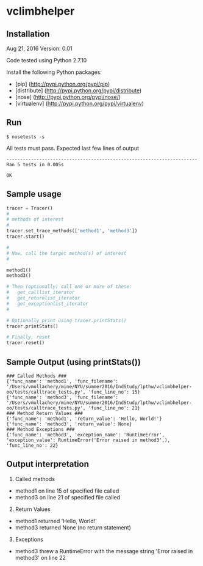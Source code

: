 # vclimbhelper
Installation
---------------
Aug 21, 2016
Version: 0.01

Code tested using Python 2.7.10

Install the following Python packages:
* [pip] (http://pypi.python.org/pypi/pip)
* [distribute] (http://pypi.python.org/pypi/distribute)
* [nose] (http://pypi.python.org/pypi/nose/)
* [virtualenv] (http://pypi.python.org/pypi/virtualenv)

Run
-----
```
$ nosetests -s
```

All tests must pass. Expected last few lines of output
```
----------------------------------------------------------------------
Ran 5 tests in 0.005s

OK
```

Sample usage
--------------
```python
tracer = Tracer()
#
# methods of interest
#
tracer.set_trace_methods(['method1', 'method3'])
tracer.start()

#
# Now, call the target method(s) of interest
#

method1()
method3()

# Then (optionally) call one or more of these:
#   get_calllist_iterator
#   get_returnlist_iterator
#   get_exceptionlist_iterator
#

# Optionally print using tracer.printStats()
tracer.printStats()

# Finally, reset 
tracer.reset()
```


Sample Output (using printStats())
------------------------------------
```
### Called Methods ###
{'func_name': 'method1', 'func_filename': '/Users/vmullachery/mine/NYU/summer2016/IndStudy/lpthw/vclimbhelper-oo/tests/calltrace_tests.py', 'func_line_no': 15}
{'func_name': 'method3', 'func_filename': '/Users/vmullachery/mine/NYU/summer2016/IndStudy/lpthw/vclimbhelper-oo/tests/calltrace_tests.py', 'func_line_no': 21}
### Method Return Values ###
{'func_name': 'method1', 'return_value': 'Hello, World!'}
{'func_name': 'method3', 'return_value': None}
### Method Exceptions ###
{'func_name': 'method3', 'exception_name': 'RuntimeError', 'exception_value': RuntimeError('Error raised in method3',), 'func_line_no': 22}

```

Output interpretation
-----------------------
1. Called methods
  * method1 on line 15 of specified file called
  * method3 on line 21 of specified file called

2. Return Values
  * method1 returned 'Hello, World!'
  * method3 returned None (no return statement)

3. Exceptions
  * method3 threw a RuntimeError with the message string 'Error raised in method3' on line 22

